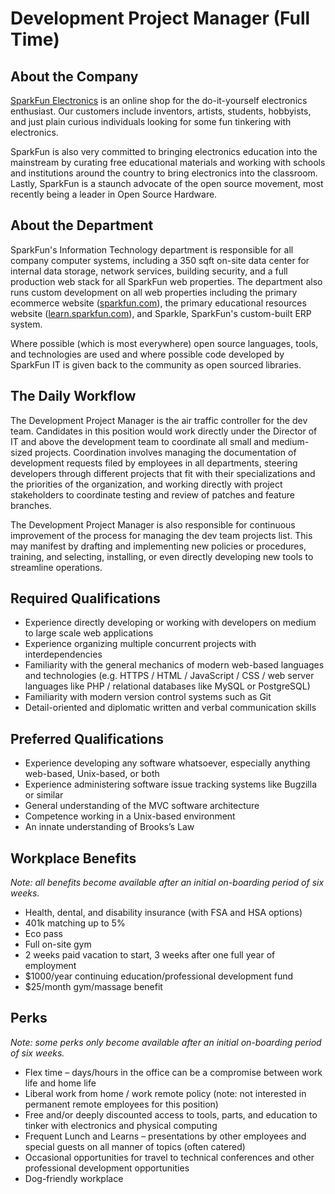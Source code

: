 # Development Project Manager (Full Time)

## About the Company

[SparkFun Electronics](https://www.sparkfun.com) is an online shop for the do-it-yourself electronics enthusiast. Our customers include inventors, artists, students, hobbyists, and just plain curious individuals looking for some fun tinkering with electronics.

SparkFun is also very committed to bringing electronics education into the mainstream by curating free educational materials and working with schools and institutions around the country to bring electronics into the classroom. Lastly, SparkFun is a staunch advocate of the open source movement, most recently being a leader in Open Source Hardware.

## About the Department

SparkFun's Information Technology department is responsible for all company computer systems, including a 350 sqft on-site data center for internal data storage, network services, building security, and a full production web stack for all SparkFun web properties. The department also runs custom development on all web properties including the primary ecommerce website ([sparkfun.com](https://www.sparkfun.com)), the primary educational resources website ([learn.sparkfun.com](https://learn.sparkfun.com)), and Sparkle, SparkFun's custom-built ERP system.

Where possible (which is most everywhere) open source languages, tools, and technologies are used and where possible code developed by SparkFun IT is given back to the community as open sourced libraries.

## The Daily Workflow

The Development Project Manager is the air traffic controller for the dev team. Candidates in this position would work directly under the Director of IT and above the development team to coordinate all small and medium-sized projects. Coordination involves managing the documentation of development requests filed by employees in all departments, steering developers through different projects that fit with their specializations and the priorities of the organization, and working directly with project stakeholders to coordinate testing and review of patches and feature branches.

The Development Project Manager is also responsible for continuous improvement of the process for managing the dev team projects list. This may manifest by drafting and implementing new policies or procedures, training, and selecting, installing, or even directly developing new tools to streamline operations.

## Required Qualifications

* Experience directly developing or working with developers on medium to large scale web applications
* Experience organizing multiple concurrent projects with interdependencies
* Familiarity with the general mechanics of modern web-based languages and technologies (e.g. HTTPS / HTML / JavaScript / CSS / web server languages like PHP / relational databases like MySQL or PostgreSQL)
* Familiarity with modern version control systems such as Git
* Detail-oriented and diplomatic written and verbal communication skills

## Preferred Qualifications

* Experience developing any software whatsoever, especially anything web-based, Unix-based, or both
* Experience administering software issue tracking systems like Bugzilla or similar
* General understanding of the MVC software architecture
* Competence working in a Unix-based environment
* An innate understanding of Brooks’s Law

## Workplace Benefits

*Note: all benefits become available after an initial on-boarding period of six weeks.*

* Health, dental, and disability insurance (with FSA and HSA options)
* 401k matching up to 5%
* Eco pass
* Full on-site gym
* 2 weeks paid vacation to start, 3 weeks after one full year of employment
* $1000/year continuing education/professional development fund
* $25/month gym/massage benefit

## Perks

*Note: some perks only become available after an initial on-boarding period of six weeks.*

* Flex time – days/hours in the office can be a compromise between work life and home life
* Liberal work from home / work remote policy (note: not interested in permanent remote employees for this position)
* Free and/or deeply discounted access to tools, parts, and education to tinker with electronics and physical computing
* Frequent Lunch and Learns – presentations by other employees and special guests on all manner of topics (often catered)
* Occasional opportunities for travel to technical conferences and other professional development opportunities
* Dog-friendly workplace
